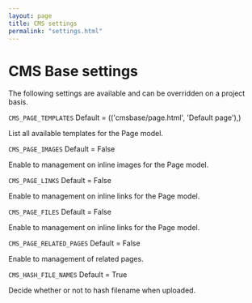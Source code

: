 ```yaml
---
layout: page
title: CMS settings
permalink: "settings.html"
---
```


CMS Base settings
=================

The following settings are available and can be overridden on a project basis.


`CMS_PAGE_TEMPLATES` Default = (('cmsbase/page.html', 'Default page'),)

List all available templates for the Page model.


`CMS_PAGE_IMAGES` Default = False

Enable to management on inline images for the Page model.


`CMS_PAGE_LINKS` Default = False

Enable to management on inline links for the Page model.


`CMS_PAGE_FILES` Default = False

Enable to management on inline links for the Page model.


`CMS_PAGE_RELATED_PAGES` Default = False

Enable to management of related pages.


`CMS_HASH_FILE_NAMES` Default = True

Decide whether or not to hash filename when uploaded.